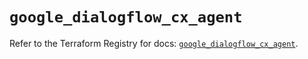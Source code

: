 # `google_dialogflow_cx_agent`

Refer to the Terraform Registry for docs: [`google_dialogflow_cx_agent`](https://registry.terraform.io/providers/hashicorp/google-beta/5.23.0/docs/resources/google_dialogflow_cx_agent).
